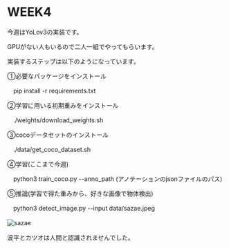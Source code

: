 # WEEK4


今週はYoLov3の実装です。


GPUがない人もいるので二人一組でやってもらいます。


実装するステップは以下のようになっています。


①必要なパッケージをインストール


　pip install -r requirements.txt


②学習に用いる初期重みをインストール


　./weights/download_weights.sh
 
 
③cocoデータセットのインストール


　./data/get_coco_dataset.sh



④学習(ここまで今週)


　python3 train_coco.py --anno_path (アノテーションのjsonファイルのパス) 


⑤推論(学習で得た重みから、好きな画像で物体検出)


　python3 detect_image.py --input data/sazae.jpeg
　
 
![sazae](https://user-images.githubusercontent.com/85509359/173790445-a59e5751-096d-4491-b0bd-12cec7cea5bb.jpeg)
　
 
 波平とカツオは人間と認識されませんでした。
